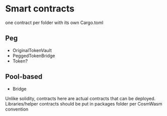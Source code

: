 # Smart contracts
one contract per folder with its own Cargo.toml

## Peg
- OriginalTokenVault
- PeggedTokenBridge
- Token?

## Pool-based
- Bridge

Unlike solidity, contracts here are actual contracts that can be deployed. Libraries/helper contracts should be put in packages folder per CosmWasm convention
